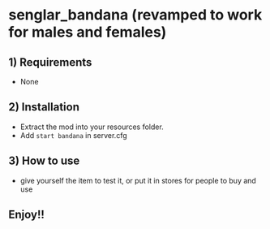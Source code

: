 # senglar_bandana (revamped to work for males and females)

## 1) Requirements
- None

## 2) Installation
- Extract the mod into your resources folder.
- Add ```start bandana``` in server.cfg

## 3) How to use
- give yourself the item to test it, or put it in stores for people to buy and use

## Enjoy!!